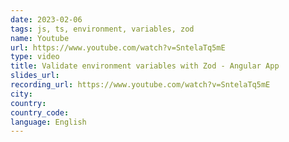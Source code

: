 ```yaml
---
date: 2023-02-06
tags: js, ts, environment, variables, zod
name: Youtube
url: https://www.youtube.com/watch?v=SntelaTq5mE
type: video
title: Validate environment variables with Zod - Angular App
slides_url:
recording_url: https://www.youtube.com/watch?v=SntelaTq5mE
city:
country:
country_code:
language: English
---
```

